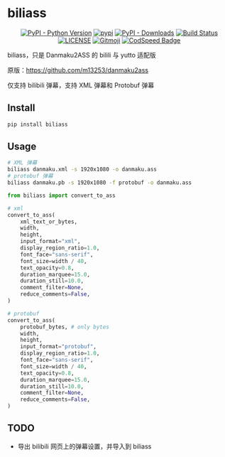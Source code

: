 # biliass

<p align="center">
   <a href="https://python.org/" target="_blank"><img alt="PyPI - Python Version" src="https://img.shields.io/pypi/pyversions/biliass?logo=python&style=flat-square"></a>
   <a href="https://pypi.org/project/biliass/" target="_blank"><img src="https://img.shields.io/pypi/v/biliass?style=flat-square" alt="pypi"></a>
   <a href="https://pypi.org/project/biliass/" target="_blank"><img alt="PyPI - Downloads" src="https://img.shields.io/pypi/dm/biliass?style=flat-square"></a>
   <a href="https://actions-badge.atrox.dev/yutto-dev/biliass/goto?ref=main"><img alt="Build Status" src="https://img.shields.io/endpoint.svg?url=https%3A%2F%2Factions-badge.atrox.dev%2Fyutto-dev%2Fbiliass%2Fbadge%3Fref%3Dmain&style=flat-square&label=Test" /></a>
   <a href="LICENSE"><img alt="LICENSE" src="https://img.shields.io/github/license/yutto-dev/biliass?style=flat-square"></a>
   <a href="https://gitmoji.dev"><img src="https://img.shields.io/badge/gitmoji-%20😜%20😍-FFDD67?style=flat-square" alt="Gitmoji"></a>
   <a href="https://codspeed.io/yutto-dev/yutto"><img src="https://img.shields.io/endpoint?url=https://codspeed.io/badge.json&style=flat-square" alt="CodSpeed Badge"/></a>
</p>

biliass，只是 Danmaku2ASS 的 bilili 与 yutto 适配版

原版：<https://github.com/m13253/danmaku2ass>

仅支持 bilibili 弹幕，支持 XML 弹幕和 Protobuf 弹幕

## Install

```bash
pip install biliass
```

## Usage

```bash
# XML 弹幕
biliass danmaku.xml -s 1920x1080 -o danmaku.ass
# protobuf 弹幕
biliass danmaku.pb -s 1920x1080 -f protobuf -o danmaku.ass
```

```python
from biliass import convert_to_ass

# xml
convert_to_ass(
    xml_text_or_bytes,
    width,
    height,
    input_format="xml",
    display_region_ratio=1.0,
    font_face="sans-serif",
    font_size=width / 40,
    text_opacity=0.8,
    duration_marquee=15.0,
    duration_still=10.0,
    comment_filter=None,
    reduce_comments=False,
)

# protobuf
convert_to_ass(
    protobuf_bytes, # only bytes
    width,
    height,
    input_format="protobuf",
    display_region_ratio=1.0,
    font_face="sans-serif",
    font_size=width / 40,
    text_opacity=0.8,
    duration_marquee=15.0,
    duration_still=10.0,
    comment_filter=None,
    reduce_comments=False,
)
```

## TODO

-  导出 bilibili 网页上的弹幕设置，并导入到 biliass
